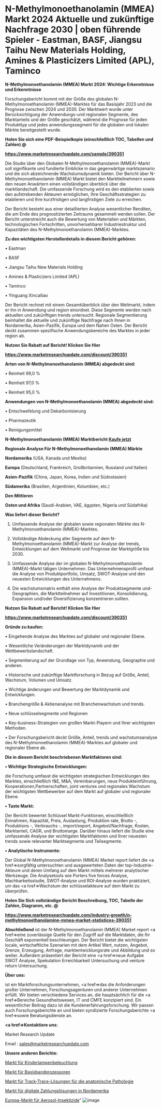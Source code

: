 # N-Methylmonoethanolamin (MMEA) Markt 2024 Aktuelle und zukünftige Nachfrage 2030 | oben führende Spieler - Eastman, BASF, Jiangsu Taihu New Materials Holding, Amines & Plasticizers Limited (APL), Taminco

<strong>N-Methylmonoethanolamin (MMEA) Markt 2024: Wichtige Erkenntnisse und Erkenntnisse</strong>

Forschungsbericht kommt mit der Größe des globalen N-Methylmonoethanolamin (MMEA)-Marktes für das Basisjahr 2023 und die Prognose zwischen 2024 und 2030. Der Marktwert wurde unter Berücksichtigung der Anwendungs-und regionalen Segmente, des Marktanteils und der Größe geschätzt, während die Prognose für jeden Produkttyp und jedes anwendungssegment für die globalen und lokalen Märkte bereitgestellt wurde.



<strong>Holen Sie sich eine PDF-Beispielkopie (einschließlich TOC, Tabellen und Zahlen) @
</strong>

<strong><a href=https://www.marketresearchupdate.com/sample/390351>

<strong>https://www.marketresearchupdate.com/sample/390351</u></font></a></strong></strong>

Die Studie über den Globalen N-Methylmonoethanolamin (MMEA)-Markt soll signifikante und fundierte Einblicke in das gegenwärtige marktszenario und die sich abzeichnende Wachstumsdynamik bieten. Der Bericht über N-Methylmonoethanolamin (MMEA) Markt bietet den Marktteilnehmern sowie den neuen Anwärtern einen vollständigen überblick über die marktlandschaft. Die umfassende Forschung wird es den etablierten sowie den aufstrebenden Akteuren ermöglichen, Ihre Geschäftsstrategien zu etablieren und Ihre kurzfristigen und langfristigen Ziele zu erreichen.

Der Bericht besteht aus einer detaillierten Analyse wesentlicher Renditen, die am Ende des prognostizierten Zeitraums gesammelt werden sollen. Der Bericht unterstreicht auch die Bewertung von Materialien und Märkten, technologischen Fortschritten, unvorhersehbarer Industriestruktur und Kapazitäten des N-Methylmonoethanolamin (MMEA)-Marktes.



<strong>Zu den wichtigsten Herstellerdetails in diesem Bericht gehören:</strong>

• Eastman

• BASF

• Jiangsu Taihu New Materials Holding

• Amines & Plasticizers Limited (APL)

• Taminco

• Yinguang Xincailiao

Der Bericht rechnet mit einem Gesamtüberblick über den Weltmarkt, indem er ihn in Anwendung und region einordnet. Diese Segmente werden nach aktuellen und zukünftigen trends untersucht. Regionale Segmentierung beinhaltet die aktuelle und zukünftige Nachfrage nach Ihnen in Nordamerika, Asien-Pazifik, Europa und dem Nahen Osten. Der Bericht deckt zusammen spezifische Anwendungsbereiche des Marktes in jeder region ab.



<strong>Nutzen Sie Rabatt auf Bericht! Klicken Sie Hier
</strong>

<strong><a href=https://www.marketresearchupdate.com/discount/390351>https://www.marketresearchupdate.com/discount/390351</b></u></font></strong></a>



<strong>Arten von N-Methylmonoethanolamin (MMEA) abgedeckt sind:</strong>

• Reinheit 99,0 %

• Reinheit 97,0 %

• Reinheit 95,0 %



<strong>Anwendungen von N-Methylmonoethanolamin (MMEA) abgedeckt sind:</strong>

• Entschwefelung und Dekarbonisierung

• Pharmazeutik

• Reinigungsmittel



<strong>N-Methylmonoethanolamin (MMEA) Marktbericht <a href=https://www.marketresearchupdate.com/buynow/390351>Kaufe jetzt</a></strong>



<strong>Regionale Analyse Für N-Methylmonoethanolamin (MMEA) Märkte</strong>



<strong>Nordamerika</strong> (USA, Kanada und Mexiko)



<strong>Europa</strong> (Deutschland, Frankreich, Großbritannien, Russland und Italien)



<strong>Asien-Pazifik</strong> (China, Japan, Korea, Indien und Südostasien)



<strong>Südamerika</strong> (Brasilien, Argentinien, Kolumbien, etc.)



<strong>Den Mittleren</strong> 

<strong>Osten und Afrika</strong> (Saudi-Arabien, VAE, ägypten, Nigeria und Südafrika)



<strong>Was liefert dieser Bericht?</strong>

1. Umfassende Analyse der globalen sowie regionalen Märkte des N-Methylmonoethanolamin (MMEA)-Marktes.

2. Vollständige Abdeckung aller Segmente auf dem N-Methylmonoethanolamin (MMEA)-Markt zur Analyse der trends, Entwicklungen auf dem Weltmarkt und Prognose der Marktgröße bis 2030.

3. Umfassende Analyse der im globalen N-Methylmonoethanolamin (MMEA)-Markt tätigen Unternehmen. Das Unternehmensprofil umfasst die Analyse von Produktportfolio, Umsatz, SWOT-Analyse und den neuesten Entwicklungen des Unternehmens.

4. Die wachstumsmatrix enthält eine Analyse der Produktsegmente und-Geographien, die Marktteilnehmer auf Investitionen, Konsolidierung, Expansion und/oder Diversifizierung konzentrieren sollten.



<strong>Nutzen Sie Rabatt auf Bericht! Klicken Sie Hier
</strong>

<strong><a href=https://www.marketresearchupdate.com/discount/390351>https://www.marketresearchupdate.com/discount/390351</b></u></font></strong></a>



<strong>Gründe zu kaufen:</strong>

• Eingehende Analyse des Marktes auf globaler und regionaler Ebene.

• Wesentliche Veränderungen der Marktdynamik und der Wettbewerbslandschaft.

• Segmentierung auf der Grundlage von Typ, Anwendung, Geographie und anderen.

• Historische und zukünftige Marktforschung in Bezug auf Größe, Anteil, Wachstum, Volumen und Umsatz.

• Wichtige änderungen und Bewertung der Marktdynamik und Entwicklungen.

• Branchengröße &amp; Aktienanalyse mit Branchenwachstum und trends.

• Neue schlüsselsegmente und Regionen

• Key-business-Strategien von großen Markt-Playern und Ihrer wichtigsten Methoden.

• Der Forschungsbericht deckt Größe, Anteil, trends und wachstumsanalyse des N-Methylmonoethanolamin (MMEA)-Marktes auf globaler und regionaler Ebene ab.



<strong>Die in diesem Bericht beschriebenen Marktfaktoren sind:</strong>



<strong>• Wichtige Strategische Entwicklungen:</strong>

die Forschung umfasst die wichtigsten strategischen Entwicklungen des Marktes, einschließlich f&amp;E, M&amp;A, Vereinbarungen, neue Produkteinführung, Kooperationen,Partnerschaften, joint ventures und regionales Wachstum der wichtigsten Wettbewerber auf dem Markt auf globaler und regionaler Ebene.



<strong>• Taste Markt:</strong>

Der Bericht bewertet Schlüssel Markt-Funktionen, einschließlich Einnahmen, Kapazität, Preis, Auslastung, Produktion rate, Brutto -, Produktions -, Verbrauchs -, import/export, Angebot/Nachfrage, Kosten, Marktanteil, CAGR, und Bruttomarge. Darüber hinaus liefert die Studie eine umfassende Analyse der wichtigsten Marktfaktoren und Ihrer neuesten trends sowie relevanter Marktsegmente und Teilsegmente.



<strong>• Analytische Instrumente:</strong>

Der Global N-Methylmonoethanolamin (MMEA) Market report liefert die <a href=>sorgf</a>ältig untersuchten und ausgewerteten Daten der top-Industrie-Akteure und deren Umfang auf dem Markt mittels mehrerer analytischer Werkzeuge. Die Analysetools wie Porters five forces Analyse, Machbarkeitsstudie, SWOT-Analyse und ROI-Analyse wurden praktiziert, um das <a href=>Wachstum</a> der schlüsselakteure auf dem Markt zu überprüfen.



<strong>Holen Sie Sich vollständige Bericht Beschreibung, TOC, Tabelle der Zahlen, Diagramm, etc. @ </strong>

<strong><a href=https://www.marketresearchupdate.com/industry-growth/n-methylmonoethanolamine-mmea-market-statistices-390351>https://www.marketresearchupdate.com/industry-growth/n-methylmonoethanolamine-mmea-market-statistices-390351</a></font></strong>



<strong>Abschließend</strong> ist der N-Methylmonoethanolamin (MMEA) Market report <a href=>eine</a> zuverlässige Quelle für den Zugriff auf die Marktdaten, die Ihr Geschäft exponentiell beschleunigen. Der Bericht bietet die wichtigsten locale, wirtschaftliche Szenarien mit dem Artikel Wert, nutzen, Angebot, Grenze, Erzeugung, Anfrage, marktentwicklungsrate und Abbildung und so weiter. Außerdem präsentiert der Bericht eine <a href=>neue</a> Aufgabe SWOT Analyse, Spekulation Erreichbarkeit Untersuchung und venture return Untersuchung.



<strong>Über uns:</strong>

 ist ein Marktforschungsunternehmen, <a href=>das</a> die Anforderungen großer Unternehmen, Forschungsagenturen und anderer Unternehmen erfüllt. Wir bieten verschiedene Services an, die hauptsächlich für die <a href=>Bereiche</a> Gesundheitswesen, IT und CMFE konzipiert sind. Ein wesentlicher Beitrag dazu ist die Kundenerfahrungsforschung. Wir passen auch Forschungsberichte an und bieten syndizierte Forschungsberichte <a href=>sowie</a> Beratungsdienste an.



<strong><a href=>Kontaktiere uns:</a></strong>

Market Research Update

Email : sales@marketresearchupdate.com



<strong>Unsere anderen Berichte:</strong>

<a href=https://www.linkedin.com/pulse/children-lamps-lighting-market-2023-2029-in-depth>Markt für Kinderlampenbeleuchtung</a>

<a href=https://www.linkedin.com/pulse/baseband-processor-market-size-set-grow-remarkable>Markt für Basisbandprozessoren</a>

<a href=https://www.linkedin.com/pulse/anatomic-pathology-track-trace-solutions-market-1f>Markt für Track-Trace-Lösungen für die anatomische Pathologie</a>

<a href=https://www.linkedin.com/pulse/north-america-digital-payment-solutions-market-new-report>Markt für digitale Zahlungslösungen in Nordamerika</a>

<a href=https://www.linkedin.com/pulse/europe-aerosol-insecticides-market-2023-size>Europa-Markt für Aerosol-Insektizide</a>"
![image](https://github.com/Gayatrikarjule/Market-Analysis-361/assets/97346546/855a19e3-76d2-472a-a06e-a250fb8f2e99)
